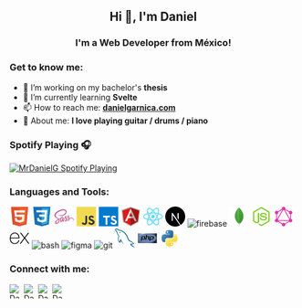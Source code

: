 <h2 align="center">Hi 👋, I'm Daniel</h2>
<h3 align="center">I'm a Web Developer from México!</h3>

### Get to know me:

- 🔭 I’m working on my bachelor's **thesis**
- 🌱 I’m currently learning **Svelte**
- 📫 How to reach me: <a href="https://danielgarnica.com" target="_blank">**danielgarnica.com**</a>
- 🎸 About me: **I love playing guitar / drums / piano**

### Spotify Playing 🎧

[<img src="https://spotify-github-12bb5g78n.vercel.app/api/spotify" alt="MrDanielG Spotify Playing" width="350" />](https://open.spotify.com/user/1297668914)

### Languages and Tools:

<p align="left">
  <img src="https://raw.githubusercontent.com/devicons/devicon/master/icons/html5/html5-original.svg" alt="html5" width="35" height="35"/> 
  <img src="https://raw.githubusercontent.com/devicons/devicon/master/icons/css3/css3-original.svg" alt="css3" width="35" height="35"/> 
  <img src="https://raw.githubusercontent.com/devicons/devicon/master/icons/sass/sass-original.svg" alt="sass" width="35" height="35"/> 
  <img src="https://raw.githubusercontent.com/devicons/devicon/master/icons/javascript/javascript-original.svg" alt="javascript" width="35" height="35"/> 
  <img src="https://raw.githubusercontent.com/devicons/devicon/master/icons/typescript/typescript-original.svg" alt="typescript" width="35" height="35"/>
  <img src="https://raw.githubusercontent.com/devicons/devicon/master/icons/angularjs/angularjs-original.svg" alt="angular" width="35" height="35"/>
  <img src="https://raw.githubusercontent.com/devicons/devicon/master/icons/react/react-original.svg" alt="react" width="35" height="35"/>
  <img src="https://raw.githubusercontent.com/devicons/devicon/master/icons/nextjs/nextjs-original.svg" alt="nextjs" width="35" height="35"/>
  <img src="https://www.vectorlogo.zone/logos/firebase/firebase-icon.svg" alt="firebase" width="35" height="35"/>
  <img src="https://raw.githubusercontent.com/devicons/devicon/master/icons/mongodb/mongodb-original.svg" alt="mongodb" width="35" height="35"/>
  <img src="https://raw.githubusercontent.com/devicons/devicon/master/icons/nodejs/nodejs-original.svg" alt="nodejs" width="35" height="35"/>
  <img src="https://raw.githubusercontent.com/devicons/devicon/master/icons/graphql/graphql-plain.svg" alt="graphql" width="35" height="35"/>
  <img src="https://raw.githubusercontent.com/devicons/devicon/master/icons/express/express-original.svg" alt="express" width="35" height="35"/>
  <img src="https://www.vectorlogo.zone/logos/gnu_bash/gnu_bash-icon.svg" alt="bash" width="35" height="35"/>  
  <img src="https://www.vectorlogo.zone/logos/figma/figma-icon.svg" alt="figma" width="35" height="35"/> 
  <img src="https://www.vectorlogo.zone/logos/git-scm/git-scm-icon.svg" alt="git" width="35" height="35"/> 
  <img src="https://raw.githubusercontent.com/devicons/devicon/master/icons/mysql/mysql-original.svg" alt="mysql" width="35" height="35"/>
  <img src="https://raw.githubusercontent.com/devicons/devicon/master/icons/php/php-original.svg" alt="php" width="35" height="35"/>  
  <img src="https://raw.githubusercontent.com/devicons/devicon/master/icons/python/python-original.svg" alt="python" width="35" height="35"/> 
  
</p>

<!-- <img align="center" src="https://github-readme-stats.vercel.app/api/top-langs/?username=mrdanielg&layout=compact&hide=html" alt="mrdanielg" /></p> -->
<!-- 
<img src="https://upload.wikimedia.org/wikipedia/commons/0/0b/Qt_logo_2016.svg" alt="qt" width="35" height="35"/> 
<img src="https://raw.githubusercontent.com/devicons/devicon/master/icons/cplusplus/cplusplus-original.svg" alt="cplusplus" width="35" height="35"/>
-->

### Connect with me:

<a href="https://discord.gg/tGbhbajC" target="_blank">
  <img align="left" alt="Daniel's Discord" src="https://cdn.jsdelivr.net/npm/simple-icons@v3/icons/discord.svg" width="25" height="25"/>
</a>

<a href="https://t.me/danielgarnica" target="_blank">
  <img align="left" alt="Daniel's Telegram" src="https://cdn.jsdelivr.net/npm/simple-icons@v3/icons/telegram.svg" width="25" height="25" />
</a>

<a href="https://www.instagram.com/daniel_garnica/" target="_blank">
  <img align="left" alt="Daniel's Instagram"  src="https://cdn.jsdelivr.net/npm/simple-icons@v3/icons/instagram.svg" width="25" height="25"/>
</a>

<a href="https://www.linkedin.com/in/daniel-garnica/" target="_blank">
  <img align="left" alt="Daniel's LinkedIn"  src="https://cdn.jsdelivr.net/npm/simple-icons@v3/icons/linkedin.svg" width="25" height="25"/>
</a>

<!--
<a href="https://twitter.com/daniel11700" target="_blank">
  <img align="left" alt="Daniel's Twitter" width="22px" src="https://cdn.jsdelivr.net/npm/simple-icons@v3/icons/twitter.svg" width="40" height="40" />
</a>
<a href="https://www.reddit.com/user/mrfuntwo" target="_blank">
  <img align="left" alt="Daniel's Reddit" width="22px" src="https://cdn.jsdelivr.net/npm/simple-icons@v3/icons/reddit.svg" width="40" height="40"/>
</a>
<a href="https://fb.com/danielgs11" target="_blank">
  <img align="left" alt="Daniel's Facebook" width="22px" src="https://cdn.jsdelivr.net/npm/simple-icons@3.0.1/icons/facebook.svg" width="40" height="40" />
</a>
-->

<!-- <p>&nbsp;<img align="center" src="https://github-readme-stats.vercel.app/api?username=mrdanielg&show_icons=true" alt="mrdanielg" /></p> -->
